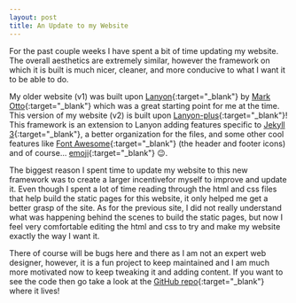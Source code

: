 ```yaml
---
layout: post
title: An Update to my Website
---
```


For the past couple weeks I have spent a bit of time updating my website. The overall aesthetics are extremely
similar, however the framework on which it is built is much nicer, cleaner, and more conducive to what I want it
to be able to do.

<!--more-->

My older website (v1) was built upon [Lanyon](https://github.com/poole/lanyon){:target="_blank"}
by [Mark Otto](https://github.com/mdo){:target="_blank"} which was a great starting point for me at the time.
This version of my website (v2) is built upon [Lanyon-plus](https://github.com/dyndna/lanyon-plus){:target="_blank"}!
This framework is an extension to Lanyon adding features specific to [Jekyll 3](https://jekyllrb.com/){:target="_blank"},
a better organization for the files, and some other cool features like [Font Awesome](http://fontawesome.io/){:target="_blank"}
(the header and footer icons) and of course... [emoji](https://github.com/jekyll/jemoji){:target="_blank"} :wink:.

The biggest reason I spent time to update my website to this new framework was to create a larger incentivefor myself
to improve and update it. Even though I spent a lot of time reading through the html and css files that help build the static
pages for this website, it only helped me get a better grasp of the site. As for the previous site, I did not really
understand what was happening behind the scenes to build the static pages, but now I feel very comfortable editing
the html and css to try and make my website exactly the way I want it.

There of course will be bugs here and there as I am not an expert web designer, however, it is a fun project to keep
maintained and I am much more motivated now to keep tweaking it and adding content. If you want to see the code then
go take a look at the [GitHub repo](https://github.com/connorjan/connorjan.github.io){:target="_blank"} where it lives!
